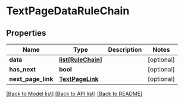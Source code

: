 # TextPageDataRuleChain

## Properties
Name | Type | Description | Notes
------------ | ------------- | ------------- | -------------
**data** | [**list[RuleChain]**](RuleChain.md) |  | [optional] 
**has_next** | **bool** |  | [optional] 
**next_page_link** | [**TextPageLink**](TextPageLink.md) |  | [optional] 

[[Back to Model list]](../README.md#documentation-for-models) [[Back to API list]](../README.md#documentation-for-api-endpoints) [[Back to README]](../README.md)


